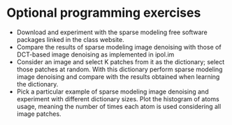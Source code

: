 
# Optional programming exercises

- Download and experiment with the sparse modeling free software packages linked in the class website.
- Compare the results of sparse modeling image denoising with those of DCT-based image denoising as implemented in ipol.im
- Consider an image and select K patches from it as the dictionary; select those patches at random. With this dictionary perform sparse modeling image denoising and compare with the results obtained when learning the dictionary.
- Pick a particular example of sparse modeling image denoising and experiment with different dictionary sizes. Plot the histogram of atoms usage, meaning the number of times each atom is used considering all image patches.
